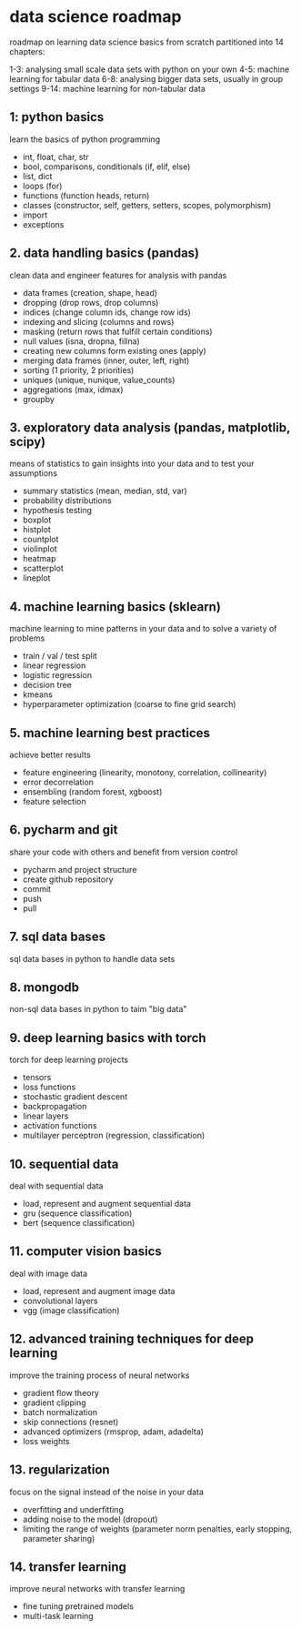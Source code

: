 # data science roadmap
roadmap on learning data science basics from scratch partitioned into 14 chapters:

1-3: analysing small scale data sets with python on your own
4-5: machine learning for tabular data
6-8: analysing bigger data sets, usually in group settings
9-14: machine learning for non-tabular data

## 1: python basics
learn the basics of python programming

- int, float, char, str
- bool, comparisons, conditionals (if, elif, else)
- list, dict
- loops (for)
- functions (function heads, return)
- classes (constructor, self, getters, setters, scopes, polymorphism)
- import
- exceptions

## 2. data handling basics (pandas)
clean data and engineer features for analysis with pandas 

- data frames (creation, shape, head)
- dropping (drop rows, drop columns)
- indices (change column ids, change row ids)
- indexing and slicing (columns and rows)
- masking (return rows that fulfill certain conditions)
- null values (isna, dropna, fillna)
- creating new columns form existing ones (apply)
- merging data frames (inner, outer, left, right)
- sorting (1 priority, 2 priorities)
- uniques (unique, nunique, value_counts)
- aggregations (max, idmax)
- groupby

## 3. exploratory data analysis (pandas, matplotlib, scipy)
means of statistics to gain insights into your data and to test your assumptions

- summary statistics (mean, median, std, var)
- probability distributions
- hypothesis testing
- boxplot
- histplot
- countplot
- violinplot
- heatmap
- scatterplot
- lineplot

## 4. machine learning basics (sklearn)
machine learning to mine patterns in your data and to solve a variety of problems

- train / val / test split
- linear regression
- logistic regression
- decision tree
- kmeans
- hyperparameter optimization (coarse to fine grid search)

## 5. machine learning best practices
achieve better results

- feature engineering (linearity, monotony, correlation, collinearity)
- error decorrelation
- ensembling (random forest, xgboost)
- feature selection

## 6. pycharm and git
share your code with others and benefit from version control

- pycharm and project structure
- create github repository
- commit
- push
- pull

## 7. sql data bases
sql data bases in python to handle data sets

## 8. mongodb
non-sql data bases in python to taim "big data"

## 9. deep learning basics with torch
torch for deep learning projects

- tensors
- loss functions
- stochastic gradient descent
- backpropagation
- linear layers
- activation functions
- multilayer perceptron (regression, classification)

## 10. sequential data
deal with sequential data 

- load, represent and augment sequential data
- gru (sequence classification)
- bert (sequence classification)

## 11. computer vision basics
deal with image data 

- load, represent and augment image data
- convolutional layers
- vgg (image classification)

## 12. advanced training techniques for deep learning
improve the training process of neural networks

- gradient flow theory 
- gradient clipping
- batch normalization
- skip connections (resnet)
- advanced optimizers (rmsprop, adam, adadelta)
- loss weights

## 13. regularization
focus on the signal instead of the noise in your data

- overfitting and underfitting
- adding noise to the model (dropout)
- limiting the range of weights (parameter norm penalties, early stopping, parameter sharing)

## 14. transfer learning
improve neural networks with transfer learning

- fine tuning pretrained models
- multi-task learning
